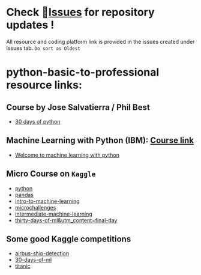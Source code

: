 # Check 🔗[Issues](https://github.com/rubix-coder/python-basic-to-professional/issues) for repository updates !
All resource and coding platform link is provided in the issues created under Issues tab. 
`Do sort as Oldest` 

# python-basic-to-professional resource links:
## Course by Jose Salvatierra / Phil Best
- [30 days of python](https://blog.teclado.com/tag/30-days-of-python/)

## Machine Learning with Python (IBM): [Course link](https://skills.yourlearning.ibm.com/activity/SN-COURSE-V1:COGNITIVECLASS+ML0101ENV3+V4)
- [Welcome to machine learning with python](http://videos.bigdatauniversity.com/ML0101ENv3/videos/Welcome%20to%20ML%20with%20Python.mp4)

## Micro Course on `Kaggle`
- [python](https://www.kaggle.com/learn/python)
- [pandas](https://www.kaggle.com/learn/pandas)
- [intro-to-machine-learning](https://www.kaggle.com/learn/intro-to-machine-learning)
- [microchallenges](https://www.kaggle.com/learn/microchallenges)
- [intermediate-machine-learning](https://www.kaggle.com/learn/intermediate-machine-learning)
- [thirty-days-of-ml&utm_content=final-day](https://www.kaggle.com/thirty-days-of-ml-assignments?utm_medium=email&utm_source=gamma&utm_campaign=thirty-days-of-ml&utm_content=final-day)

## Some good Kaggle competitions 
- [airbus-ship-detection](https://www.kaggle.com/c/airbus-ship-detection)
- [30-days-of-ml](https://www.kaggle.com/c/30-days-of-ml)
- [titanic](https://www.kaggle.com/c/titanic)
